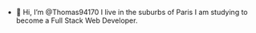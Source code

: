 - 👋 Hi, I’m @Thomas94170
I live in the suburbs of Paris
I am studying to become a Full Stack Web Developer.
